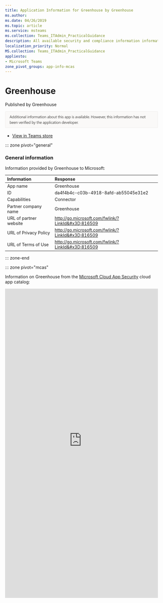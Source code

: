 ```yaml
---
title: Application Information for Greenhouse by Greenhouse
ms.author: 
ms.date: 04/26/2019
ms.topic: article
ms.service: msteams
ms.collection: Teams_ITAdmin_PracticalGuidance
description: All available security and compliance information information for Greenhouse, its data handling policies, its Microsoft Cloud App Security app catalog information, and security/compliance information in the CSA STAR registry.
localization_priority: Normal
MS.collection: Teams_ITAdmin_PracticalGuidance
appliesto:
- Microsoft Teams
zone_pivot_groups: app-info-mcas
---
```

# Greenhouse

Published by Greenhouse

![Non-attested image](./images/unattested.png)

* <a href="https://teams.microsoft.com/l/app/da4f4b4c-c03b-4918-8afd-ab55045e31e2" target="_blank">View in Teams store</a>

::: zone pivot="general"

### General information

Information provided by Greenhouse to Microsoft:

| **Information** | **Response** |
|:----------------|:-------------|
| App name | Greenhouse |
| ID | da4f4b4c-c03b-4918-8afd-ab55045e31e2 |
| Capabilities | Connector |
| Partner company name | Greenhouse |
| URL of partner website | <http://go.microsoft.com/fwlink/?LinkId&#x3D;816509> |
| URL of Privacy Policy | <http://go.microsoft.com/fwlink/?LinkId&#x3D;816509> |
| URL of Terms of Use | <http://go.microsoft.com/fwlink/?LinkId&#x3D;816509> |

::: zone-end


::: zone pivot="mcas"

Information on Greenhouse from the [Microsoft Cloud App Security](https://www.microsoft.com/en-us/enterprise-mobility-security/cloud-app-security) cloud app catalog:

<iframe height='1020' title='Microsoft Cloud App Security Information' src='https://3ca685143b5b46b4b0e5266dadf2e97c.codepen.website/#/dashboard/21487' frameborder='no'  style='width: 100%;'>

<a href="https://3ca685143b5b46b4b0e5266dadf2e97c.codepen.website/#/dashboard/21487" target="_blank">View in a new tab</a>

::: zone-end

